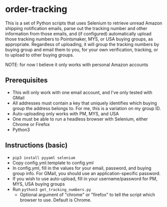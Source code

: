 # order-tracking

This is a set of Python scripts that uses Selenium to retrieve unread Amazon shipping notification emails, parse out the tracking number and other information from those emails, and (if configured) automatically upload those tracking numbers to Pointsmaker, MYS, or USA buying groups, as appropriate. Regardless of uploading, it will group the tracking numbers by buying group and email them to you, for your own verification, tracking, or to upload to other buying groups. 

NOTE: for now I believe it only works with personal Amazon accounts

## Prerequisites

- This will only work with one email account, and I've only tested with GMail
- All addresses must contain a key that uniquely identifies which buying group the address belongs to. For me, this is a variation on my group ID.
- Auto-uploading only works with PM, MYS, and USA
- One must be able to run a headless browser with Selenium, either Chrome or Firefox
- Python3

## Instructions (basic)

- `pip3 install pyyaml selenium`
- Copy config.yml.template to config.yml
- In config.yml, fill in the values for your email, password, and buying group info. For GMail, you should use an application-specific password. 
- If you wish to use auto-upload, fill in your username/password for PM, MYS, USA buying groups 
- Run `python3 get_tracking_numbers.py` 
  - Optional argument of "chrome" or "firefox" to tell the script which browser to use. Default is Chrome.
